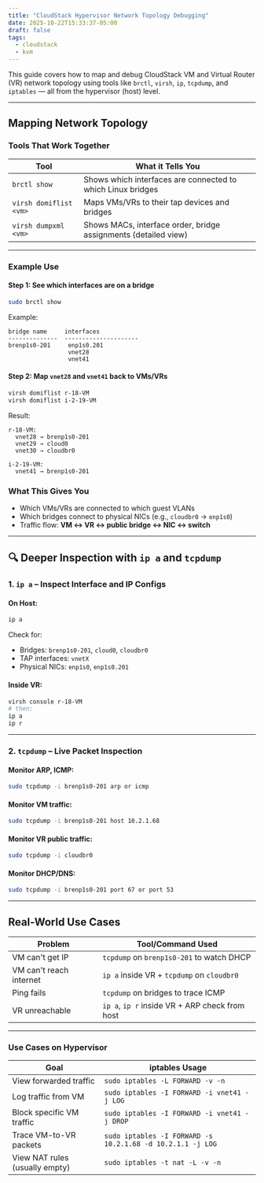 ```yaml
---
title: "CloudStack Hypervisor Network Topology Debugging"
date: 2025-10-22T15:33:37-05:00
draft: false
tags:
  - cloudstack
  - kvm
---
```


This guide covers how to map and debug CloudStack VM and Virtual Router (VR) network topology using tools like `brctl`, `virsh`, `ip`, `tcpdump`, and `iptables` — all from the hypervisor (host) level.

---

## Mapping Network Topology

### Tools That Work Together

| Tool                     | What it Tells You                                               |
|--------------------------|------------------------------------------------------------------|
| `brctl show`             | Shows which interfaces are connected to which Linux bridges     |
| `virsh domiflist <vm>`   | Maps VMs/VRs to their tap devices and bridges                   |
| `virsh dumpxml <vm>`     | Shows MACs, interface order, bridge assignments (detailed view) |

---

### Example Use

#### Step 1: See which interfaces are on a bridge

```bash
sudo brctl show
```

Example:

```
bridge name     interfaces
--------------  ---------------------
brenp1s0-201     enp1s0.201
                 vnet28
                 vnet41
```

#### Step 2: Map `vnet28` and `vnet41` back to VMs/VRs

```bash
virsh domiflist r-18-VM
virsh domiflist i-2-19-VM
```

Result:

```
r-18-VM:
  vnet28 → brenp1s0-201
  vnet29 → cloud0
  vnet30 → cloudbr0

i-2-19-VM:
  vnet41 → brenp1s0-201
```

### What This Gives You

- Which VMs/VRs are connected to which guest VLANs
- Which bridges connect to physical NICs (e.g., `cloudbr0` → `enp1s0`)
- Traffic flow: **VM ↔ VR ↔ public bridge ↔ NIC ↔ switch**

---

## 🔍 Deeper Inspection with `ip a` and `tcpdump`

### 1. `ip a` – Inspect Interface and IP Configs

#### On Host:

```bash
ip a
```

Check for:
- Bridges: `brenp1s0-201`, `cloud0`, `cloudbr0`
- TAP interfaces: `vnetX`
- Physical NICs: `enp1s0`, `enp1s0.201`

#### Inside VR:

```bash
virsh console r-18-VM
# then:
ip a
ip r
```

---

### 2. `tcpdump` – Live Packet Inspection

#### Monitor ARP, ICMP:
```bash
sudo tcpdump -i brenp1s0-201 arp or icmp
```

#### Monitor VM traffic:
```bash
sudo tcpdump -i brenp1s0-201 host 10.2.1.68
```

#### Monitor VR public traffic:
```bash
sudo tcpdump -i cloudbr0
```

#### Monitor DHCP/DNS:
```bash
sudo tcpdump -i brenp1s0-201 port 67 or port 53
```

---

## Real-World Use Cases

| Problem                | Tool/Command Used                                              |
|------------------------|----------------------------------------------------------------|
| VM can't get IP        | `tcpdump` on `brenp1s0-201` to watch DHCP                      |
| VM can't reach internet| `ip a` inside VR + `tcpdump` on `cloudbr0`                    |
| Ping fails             | `tcpdump` on bridges to trace ICMP                            |
| VR unreachable         | `ip a`, `ip r` inside VR + ARP check from host                 |

---

### Use Cases on Hypervisor

| Goal                            | iptables Usage                                    |
|----------------------------------|---------------------------------------------------|
| View forwarded traffic           | `sudo iptables -L FORWARD -v -n`                  |
| Log traffic from VM             | `sudo iptables -I FORWARD -i vnet41 -j LOG`       |
| Block specific VM traffic       | `sudo iptables -I FORWARD -i vnet41 -j DROP`      |
| Trace VM-to-VR packets          | `sudo iptables -I FORWARD -s 10.2.1.68 -d 10.2.1.1 -j LOG` |
| View NAT rules (usually empty) | `sudo iptables -t nat -L -v -n`                   |